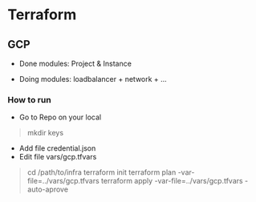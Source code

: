 # Terraform

## GCP

- Done modules: Project & Instance

- Doing modules: loadbalancer + network + ...

### How to run

- Go to Repo on your local

> mkdir keys

- Add file credential.json
- Edit file vars/gcp.tfvars

> cd /path/to/infra
> terraform init
> terraform plan -var-file=../vars/gcp.tfvars
> terraform apply -var-file=../vars/gcp.tfvars -auto-aprove
